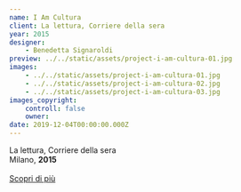 ```yaml
---
name: I Am Cultura
client: La lettura, Corriere della sera
year: 2015
designer:
    - Benedetta Signaroldi
preview: ../../static/assets/project-i-am-cultura-01.jpg
images:
    - ../../static/assets/project-i-am-cultura-01.jpg
    - ../../static/assets/project-i-am-cultura-02.jpg
    - ../../static/assets/project-i-am-cultura-03.jpg
images_copyright:
    controll: false
    owner:
date: 2019-12-04T00:00:00.000Z
---
```


La lettura, Corriere della sera  
Milano, **2015**<br><br>
[Scopri di più](https://thevisualagency.com/it/lavori/all/787-appennino-make-it-happen/)
